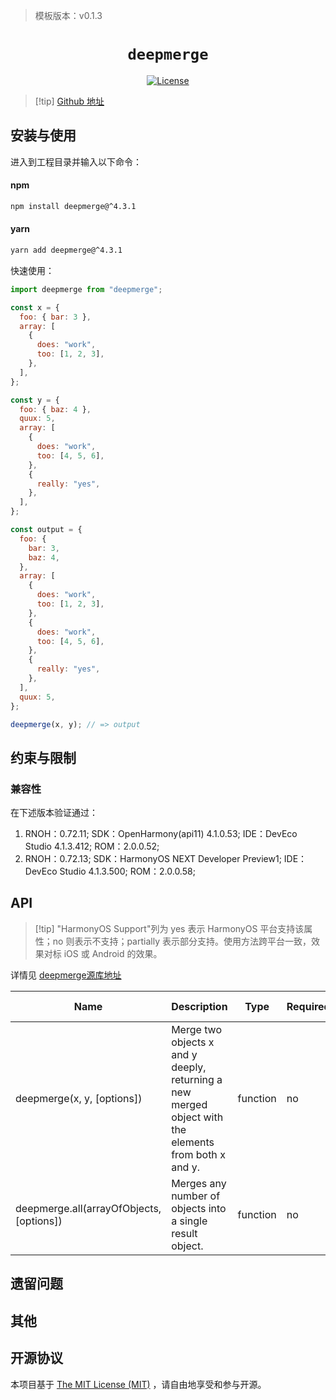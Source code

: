 <!-- {% raw %} -->
> 模板版本：v0.1.3

<p align="center">
  <h1 align="center"> <code>deepmerge</code> </h1>
</p>
<p align="center">
    <a href="https://github.com/TehShrike/deepmerge/blob/master/license.txt">
        <img src="https://img.shields.io/badge/license-MIT-green.svg" alt="License" />
    </a>
</p>

> [!tip] [Github 地址](https://github.com/TehShrike/deepmerge)

## 安装与使用

进入到工程目录并输入以下命令：

<!-- tabs:start -->

#### **npm**

```bash
npm install deepmerge@^4.3.1
```

#### **yarn**

```bash
yarn add deepmerge@^4.3.1
```

<!-- tabs:end -->

快速使用：

```js
import deepmerge from "deepmerge";

const x = {
  foo: { bar: 3 },
  array: [
    {
      does: "work",
      too: [1, 2, 3],
    },
  ],
};

const y = {
  foo: { baz: 4 },
  quux: 5,
  array: [
    {
      does: "work",
      too: [4, 5, 6],
    },
    {
      really: "yes",
    },
  ],
};

const output = {
  foo: {
    bar: 3,
    baz: 4,
  },
  array: [
    {
      does: "work",
      too: [1, 2, 3],
    },
    {
      does: "work",
      too: [4, 5, 6],
    },
    {
      really: "yes",
    },
  ],
  quux: 5,
};

deepmerge(x, y); // => output
```

## 约束与限制

### 兼容性

在下述版本验证通过：

1. RNOH：0.72.11; SDK：OpenHarmony(api11) 4.1.0.53; IDE：DevEco Studio 4.1.3.412; ROM：2.0.0.52;
2. RNOH：0.72.13; SDK：HarmonyOS NEXT Developer Preview1; IDE：DevEco Studio 4.1.3.500; ROM：2.0.0.58;

## API

> [!tip] "HarmonyOS Support"列为 yes 表示 HarmonyOS 平台支持该属性；no 则表示不支持；partially 表示部分支持。使用方法跨平台一致，效果对标 iOS 或 Android 的效果。

详情见 [deepmerge源库地址](https://github.com/TehShrike/deepmerge)

| Name                                     | Description                                                                                          | Type     | Required | HarmonyOS Support |
| ---------------------------------------- | ---------------------------------------------------------------------------------------------------- | -------- | -------- | ----------------- |
| deepmerge(x, y, [options])               | Merge two objects x and y deeply, returning a new merged object with the elements from both x and y. | function | no       | yes               |
| deepmerge.all(arrayOfObjects, [options]) | Merges any number of objects into a single result object.                                            | function | no       | yes               |

## 遗留问题

## 其他

## 开源协议

本项目基于 [The MIT License (MIT)](https://github.com/TehShrike/deepmerge/blob/master/license.txt) ，请自由地享受和参与开源。

<!-- {% endraw %} -->